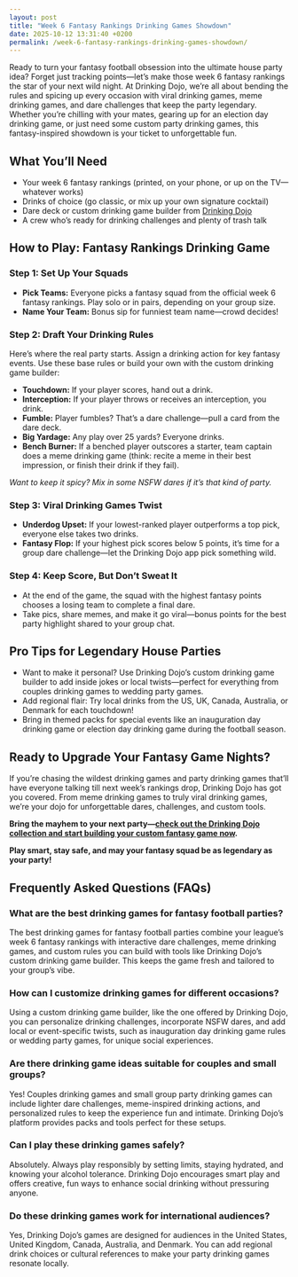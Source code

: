 ```yaml
---
layout: post
title: "Week 6 Fantasy Rankings Drinking Games Showdown"
date: 2025-10-12 13:31:40 +0200
permalink: /week-6-fantasy-rankings-drinking-games-showdown/
---
```

Ready to turn your fantasy football obsession into the ultimate house party idea? Forget just tracking points—let’s make those week 6 fantasy rankings the star of your next wild night. At Drinking Dojo, we’re all about bending the rules and spicing up every occasion with viral drinking games, meme drinking games, and dare challenges that keep the party legendary. Whether you’re chilling with your mates, gearing up for an election day drinking game, or just need some custom party drinking games, this fantasy-inspired showdown is your ticket to unforgettable fun.

## What You’ll Need

- Your week 6 fantasy rankings (printed, on your phone, or up on the TV—whatever works)
- Drinks of choice (go classic, or mix up your own signature cocktail)
- Dare deck or custom drinking game builder from [Drinking Dojo](https://drinkingdojo.com)
- A crew who’s ready for drinking challenges and plenty of trash talk

## How to Play: Fantasy Rankings Drinking Game

### Step 1: Set Up Your Squads
- **Pick Teams:** Everyone picks a fantasy squad from the official week 6 fantasy rankings. Play solo or in pairs, depending on your group size.
- **Name Your Team:** Bonus sip for funniest team name—crowd decides!

### Step 2: Draft Your Drinking Rules
Here’s where the real party starts. Assign a drinking action for key fantasy events. Use these base rules or build your own with the custom drinking game builder:

- **Touchdown:** If your player scores, hand out a drink.
- **Interception:** If your player throws or receives an interception, you drink.
- **Fumble:** Player fumbles? That’s a dare challenge—pull a card from the dare deck.
- **Big Yardage:** Any play over 25 yards? Everyone drinks.
- **Bench Burner:** If a benched player outscores a starter, team captain does a meme drinking game (think: recite a meme in their best impression, or finish their drink if they fail).

*Want to keep it spicy? Mix in some NSFW dares if it’s that kind of party.*

### Step 3: Viral Drinking Games Twist
- **Underdog Upset:** If your lowest-ranked player outperforms a top pick, everyone else takes two drinks.
- **Fantasy Flop:** If your highest pick scores below 5 points, it’s time for a group dare challenge—let the Drinking Dojo app pick something wild.

### Step 4: Keep Score, But Don’t Sweat It
- At the end of the game, the squad with the highest fantasy points chooses a losing team to complete a final dare.
- Take pics, share memes, and make it go viral—bonus points for the best party highlight shared to your group chat.

## Pro Tips for Legendary House Parties

- Want to make it personal? Use Drinking Dojo’s custom drinking game builder to add inside jokes or local twists—perfect for everything from couples drinking games to wedding party games.
- Add regional flair: Try local drinks from the US, UK, Canada, Australia, or Denmark for each touchdown!
- Bring in themed packs for special events like an inauguration day drinking game or election day drinking game during the football season.

## Ready to Upgrade Your Fantasy Game Nights?

If you’re chasing the wildest drinking games and party drinking games that’ll have everyone talking till next week’s rankings drop, Drinking Dojo has got you covered. From meme drinking games to truly viral drinking games, we’re your dojo for unforgettable dares, challenges, and custom tools.

**Bring the mayhem to your next party—[check out the Drinking Dojo collection and start building your custom fantasy game now](https://drinkingdojo.com).**

**Play smart, stay safe, and may your fantasy squad be as legendary as your party!**

## Frequently Asked Questions (FAQs)

### What are the best drinking games for fantasy football parties?
The best drinking games for fantasy football parties combine your league’s week 6 fantasy rankings with interactive dare challenges, meme drinking games, and custom rules you can build with tools like Drinking Dojo’s custom drinking game builder. This keeps the game fresh and tailored to your group’s vibe.

### How can I customize drinking games for different occasions?
Using a custom drinking game builder, like the one offered by Drinking Dojo, you can personalize drinking challenges, incorporate NSFW dares, and add local or event-specific twists, such as inauguration day drinking game rules or wedding party games, for unique social experiences.

### Are there drinking game ideas suitable for couples and small groups?
Yes! Couples drinking games and small group party drinking games can include lighter dare challenges, meme-inspired drinking actions, and personalized rules to keep the experience fun and intimate. Drinking Dojo’s platform provides packs and tools perfect for these setups.

### Can I play these drinking games safely?
Absolutely. Always play responsibly by setting limits, staying hydrated, and knowing your alcohol tolerance. Drinking Dojo encourages smart play and offers creative, fun ways to enhance social drinking without pressuring anyone.

### Do these drinking games work for international audiences?
Yes, Drinking Dojo’s games are designed for audiences in the United States, United Kingdom, Canada, Australia, and Denmark. You can add regional drink choices or cultural references to make your party drinking games resonate locally.

<script type="application/ld+json">
{
  "@context": "https://schema.org",
  "@type": "BlogPosting",
  "headline": "Week 6 Fantasy Rankings Drinking Games Showdown",
  "description": "Turn your fantasy football obsession into unforgettable drinking games with viral challenges, meme drinking games, and custom rules from Drinking Dojo.",
  "image": "https://drinkingdojo.com/images/fantasy-rankings-drinking-game.jpg",
  "author": {
    "@type": "Person",
    "name": "Drinking Dojo",
    "description": "Welcome to the dojo of drinking games — where rules are made to be bent, dares get wild, and memes meet mayhem."
  },
  "publisher": {
    "@type": "Person",
    "name": "Drinking Dojo"
  },
  "url": "https://drinkingdojo.com/blog/week-6-fantasy-rankings-drinking-games-showdown",
  "mainEntityOfPage": "https://drinkingdojo.com/blog/week-6-fantasy-rankings-drinking-games-showdown",
  "datePublished": "2024-06-01",
  "dateModified": "2024-06-01",
  "keywords": [
    "drinking games",
    "party drinking games",
    "custom drinking game builder",
    "dare challenges",
    "viral drinking games",
    "meme drinking games",
    "fortnite drinking game",
    "inauguration day drinking game",
    "NSFW dares",
    "election day drinking game",
    "wedding party games",
    "couples drinking games",
    "house party ideas",
    "drinking challenges"
  ]
}
</script>

<script type="application/ld+json">
{
  "@context": "https://schema.org",
  "@type": "FAQPage",
  "mainEntity": [
    {
      "@type": "Question",
      "name": "What are the best drinking games for fantasy football parties?",
      "acceptedAnswer": {
        "@type": "Answer",
        "text": "The best drinking games for fantasy football parties combine your league’s week 6 fantasy rankings with interactive dare challenges, meme drinking games, and custom rules you can build with tools like Drinking Dojo’s custom drinking game builder. This keeps the game fresh and tailored to your group’s vibe."
      }
    },
    {
      "@type": "Question",
      "name": "How can I customize drinking games for different occasions?",
      "acceptedAnswer": {
        "@type": "Answer",
        "text": "Using a custom drinking game builder, like the one offered by Drinking Dojo, you can personalize drinking challenges, incorporate NSFW dares, and add local or event-specific twists, such as inauguration day drinking game rules or wedding party games, for unique social experiences."
      }
    },
    {
      "@type": "Question",
      "name": "Are there drinking game ideas suitable for couples and small groups?",
      "acceptedAnswer": {
        "@type": "Answer",
        "text": "Yes! Couples drinking games and small group party drinking games can include lighter dare challenges, meme-inspired drinking actions, and personalized rules to keep the experience fun and intimate. Drinking Dojo’s platform provides packs and tools perfect for these setups."
      }
    },
    {
      "@type": "Question",
      "name": "Can I play these drinking games safely?",
      "acceptedAnswer": {
        "@type": "Answer",
        "text": "Absolutely. Always play responsibly by setting limits, staying hydrated, and knowing your alcohol tolerance. Drinking Dojo encourages smart play and offers creative, fun ways to enhance social drinking without pressuring anyone."
      }
    },
    {
      "@type": "Question",
      "name": "Do these drinking games work for international audiences?",
      "acceptedAnswer": {
        "@type": "Answer",
        "text": "Yes, Drinking Dojo’s games are designed for audiences in the United States, United Kingdom, Canada, Australia, and Denmark. You can add regional drink choices or cultural references to make your party drinking games resonate locally."
      }
    }
  ]
}
</script>